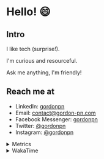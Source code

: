 # Hello! 😄

## Intro

I like tech (surprise!).

I'm curious and resourceful.

Ask me anything, I'm friendly!

## Reach me at

- LinkedIn: [gordonpn](https://www.linkedin.com/in/gordonpn/)
- Email: [contact@gordon-pn.com](mailto:contact@gordon-pn.com)
- Facebook Messenger: [gordonpn](https://www.messenger.com/t/Gordonpn)
- Twitter: [@gordonpn](https://twitter.com/Gordonpn)
- Instagram: [@gordonpn](https://www.instagram.com/gordonpn/)

<details>
  <summary>Metrics</summary>

  <img align="center" src="https://github.com/gordonpn/gordonpn/blob/master/github-metrics.svg" alt="GitHub Metrics">

</details>

<details>
  <summary>WakaTime</summary>

  <!--START_SECTION:waka-->
📊 **This Week I Spent My Time On** 

```text
💬 Programming Languages: 
Brazil Dependency Config 27 mins             █████████░░░░░░░░░░░░░░░░   35.18 % 
Java                     19 mins             ██████░░░░░░░░░░░░░░░░░░░   25.77 % 
Properties               15 mins             █████░░░░░░░░░░░░░░░░░░░░   20.71 % 
Java Properties          7 mins              ██░░░░░░░░░░░░░░░░░░░░░░░   09.37 % 
brazil-config            3 mins              █░░░░░░░░░░░░░░░░░░░░░░░░   04.37 % 

🔥 Editors: 
IntelliJ IDEA            1 hr 17 mins        █████████████████████████   100.00 % 
```


 Last Updated on 09/12/2024 16:30:13 UTC
<!--END_SECTION:waka-->
</details>
